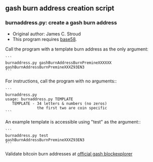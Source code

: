 ## gash burn address creation script

### burnaddress.py: create a gash burn address

  - Original author: James C. Stroud
  - This program requires [base58](https://pypi.python.org/pypi/base58/0.2.1).

Call the program with a template burn address as the only argument:

    ```
    burnaddress.py gashBurnAddressBurnPremineXXXXXX
    gashBurnAddressBurnPremineXXXZ93EN3
    ```

For instructions, call the program with no arguments::

    ```
    burnaddress.py
    usage: burnaddress.py TEMPLATE
       TEMPLATE - 34 letters & numbers (no zeros)
                  the first two are coin specific
    ```

An example template is accessible using "test" as the argument::

    ```
    burnaddress.py test
    gashBurnAddressBurnPremineXXXZ93EN3
    ```

Validate bitcoin burn addresses at [official gash blockexplorer](https://explorer.gash.com/address/)

